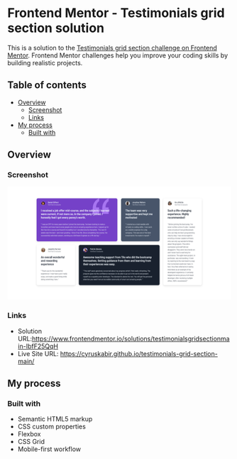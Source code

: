 # Frontend Mentor - Testimonials grid section solution

This is a solution to the [Testimonials grid section challenge on Frontend Mentor](https://www.frontendmentor.io/challenges/testimonials-grid-section-Nnw6J7Un7). Frontend Mentor challenges help you improve your coding skills by building realistic projects. 

## Table of contents

- [Overview](#overview)
  - [Screenshot](#screenshot)
  - [Links](#links)
- [My process](#my-process)
  - [Built with](#built-with)



## Overview

### Screenshot

![](images/screenshot.png)


### Links

- Solution URL:https://www.frontendmentor.io/solutions/testimonialsgridsectionmain-IbfF25QqH
- Live Site URL: https://cyruskabir.github.io/testimonials-grid-section-main/

## My process

### Built with

- Semantic HTML5 markup
- CSS custom properties
- Flexbox
- CSS Grid
- Mobile-first workflow
